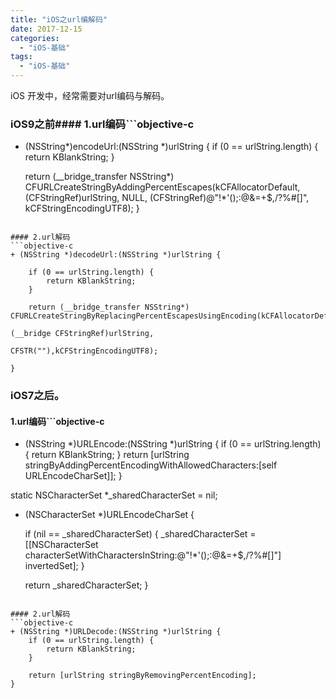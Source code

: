 ```yaml
---
title: "iOS之url编解码"
date: 2017-12-15
categories:
  - "iOS-基础"
tags:
  - "iOS-基础"
---
```

<!--more-->


iOS 开发中，经常需要对url编码与解码。

<!--more-->

### iOS9之前#### 1.url编码```objective-c

+ (NSString*)encodeUrl:(NSString *)urlString {
    if (0 == urlString.length) {
        return KBlankString;
    }
    
    return (__bridge_transfer NSString*) CFURLCreateStringByAddingPercentEscapes(kCFAllocatorDefault,
                                                                                 (CFStringRef)urlString,
                                                                                 NULL,
                                                                                 (CFStringRef)@"!*'();:@&=+$,/?%#[]",
                                                                                 kCFStringEncodingUTF8);
}
```

#### 2.url解码
```objective-c
+ (NSString *)decodeUrl:(NSString *)urlString {
    
    if (0 == urlString.length) {
        return KBlankString;
    }
    
    return (__bridge_transfer NSString*) CFURLCreateStringByReplacingPercentEscapesUsingEncoding(kCFAllocatorDefault,
                                                                                                 (__bridge CFStringRef)urlString,
                                                                                                 CFSTR(""),kCFStringEncodingUTF8);
    
}

```

### iOS7之后。
#### 1.url编码```objective-c
+ (NSString *)URLEncode:(NSString *)urlString {
    if (0 == urlString.length) {
        return KBlankString;
    }
    return [urlString stringByAddingPercentEncodingWithAllowedCharacters:[self URLEncodeCharSet]];
}

static NSCharacterSet *_sharedCharacterSet = nil;

+ (NSCharacterSet *)URLEncodeCharSet {
    
    if (nil == _sharedCharacterSet) {
        _sharedCharacterSet = [[NSCharacterSet characterSetWithCharactersInString:@"!*'();:@&=+$,/?%#[]"] invertedSet];
    }
    
    return _sharedCharacterSet;
}

```

#### 2.url解码
```objective-c
+ (NSString *)URLDecode:(NSString *)urlString {
    if (0 == urlString.length) {
        return KBlankString;
    }
    
    return [urlString stringByRemovingPercentEncoding];
}

```

